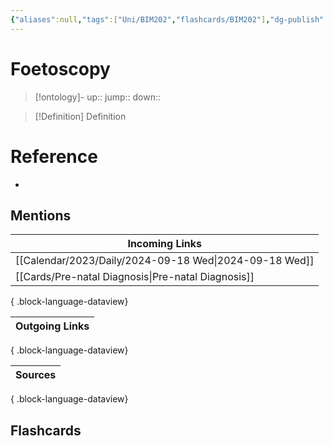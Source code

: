 ```yaml
---
{"aliases":null,"tags":["Uni/BIM202","flashcards/BIM202"],"dg-publish":true,"permalink":"/cards/foetoscopy/","dgPassFrontmatter":true}
---
```


# Foetoscopy

> [!ontology]-
> up:: 
> jump:: 
> down:: 

> [!Definition] Definition

# Reference

- 

## Mentions

| Incoming Links                                            |
| --------------------------------------------------------- |
| [[Calendar/2023/Daily/2024-09-18 Wed\|2024-09-18 Wed]] |
| [[Cards/Pre-natal Diagnosis\|Pre-natal Diagnosis]]     |

{ .block-language-dataview}

| Outgoing Links |
| -------------- |

{ .block-language-dataview}

| Sources |
| ------- |

{ .block-language-dataview}

## Flashcards